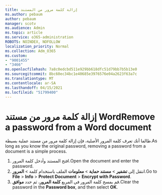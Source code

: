 ```yaml
---
title: إزالة كلمة مرور من المستند
ms.author: pebaum
author: pebaum
manager: scotv
ms.audience: Admin
ms.topic: article
ms.service: o365-administration
ROBOTS: NOINDEX, NOFOLLOW
localization_priority: Normal
ms.collection: Adm_O365
ms.custom:
- "9001455"
- "3466"
ms.openlocfilehash: 7a8c0edcbd511e929bb618dfc51d79bb7b5b13e0
ms.sourcegitcommit: 8bc60ec34bc1e40685e3976576e04a2623f63a7c
ms.translationtype: MT
ms.contentlocale: ar-SA
ms.lasthandoff: 04/15/2021
ms.locfileid: "51799400"
---
```

# <a name="remove-a-password-from-a-word-document"></a><span data-ttu-id="d4fdf-102">إزالة كلمة مرور من مستند Word</span><span class="sxs-lookup"><span data-stu-id="d4fdf-102">Remove a password from a Word document</span></span>

<span data-ttu-id="d4fdf-103">طالما أنك تعرف كلمة المرور الأصلية، فإن إزالة كلمة مرور من مستند عملية بسيطة.</span><span class="sxs-lookup"><span data-stu-id="d4fdf-103">As long as you know the original password, removing a password from a document is a simple process.</span></span>

1. <span data-ttu-id="d4fdf-104">افتح المستند وأدخل كلمة المرور.</span><span class="sxs-lookup"><span data-stu-id="d4fdf-104">Open the document and enter the password.</span></span>
2. <span data-ttu-id="d4fdf-105">انتقل إلى **تشفير**  >  **مستند حماية**  >  **معلومات** الملف باستخدام كلمة  >  **المرور**.</span><span class="sxs-lookup"><span data-stu-id="d4fdf-105">Go to **File** > **Info** > **Protect Document** > **Encrypt with Password**.</span></span>
3. <span data-ttu-id="d4fdf-106">قم بمسح كلمة المرور في المربع **كلمة المرور**، ثم حدد **موافق**.</span><span class="sxs-lookup"><span data-stu-id="d4fdf-106">Clear the password in the **Password box**, and then select **OK**.</span></span>
